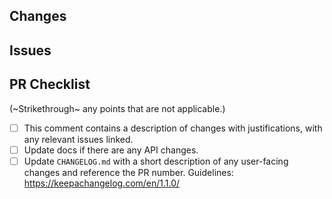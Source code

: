 ## Changes

<!--
Provide a summary of what is included in this Pull Request (PR).
-->

## Issues

<!--
Reference any issues related to this PR.
If this PR fixes any issues, [use a keyword](https://docs.github.com/en/issues/tracking-your-work-with-issues/linking-a-pull-request-to-an-issue#linking-a-pull-request-to-an-issue-using-a-keyword)
when referring to the issue.
-->

## PR Checklist

(~Strikethrough~ any points that are not applicable.)

- [ ] This comment contains a description of changes with justifications, with any relevant issues linked.
- [ ] Update docs if there are any API changes.
- [ ] Update `CHANGELOG.md` with a short description of any user-facing changes and reference the PR number. Guidelines: https://keepachangelog.com/en/1.1.0/
